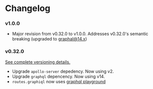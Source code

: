 # Changelog

### v1.0.0

- Major revision from v0.32.0 to v1.0.0. Addresses v0.32.0's semantic breaking (upgraded to graphal@14.x)

### v0.32.0

[See complete versioning details.](https://github.com/globality-corp/nodule-graphql/commit/e8d251f39d0263e495cae8c99e86179808584019)

- Upgrade `apollo-server` depedency. Now using v2.
- Upgrade `graphql` depencency. Now using v14.
- `routes.graphiql` now uses [graphql playground](https://github.com/prisma-labs/graphql-playground) 
